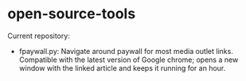# open-source-tools

Current repository:

* fpaywall.py: Navigate around paywall for most media outlet links. Compatible with the latest version of Google chrome; opens a new window with the linked article and keeps it running for an hour.
